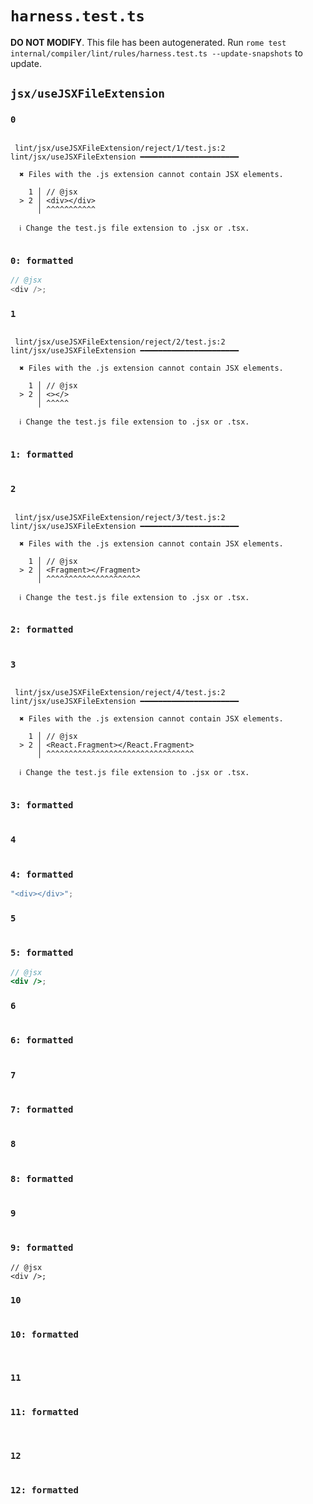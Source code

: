 # `harness.test.ts`

**DO NOT MODIFY**. This file has been autogenerated. Run `rome test internal/compiler/lint/rules/harness.test.ts --update-snapshots` to update.

## `jsx/useJSXFileExtension`

### `0`

```

 lint/jsx/useJSXFileExtension/reject/1/test.js:2 lint/jsx/useJSXFileExtension ━━━━━━━━━━━━━━━━━━━━━━

  ✖ Files with the .js extension cannot contain JSX elements.

    1 │ // @jsx
  > 2 │ <div></div>
      │ ^^^^^^^^^^^

  ℹ Change the test.js file extension to .jsx or .tsx.


```

### `0: formatted`

```js
// @jsx
<div />;

```

### `1`

```

 lint/jsx/useJSXFileExtension/reject/2/test.js:2 lint/jsx/useJSXFileExtension ━━━━━━━━━━━━━━━━━━━━━━

  ✖ Files with the .js extension cannot contain JSX elements.

    1 │ // @jsx
  > 2 │ <></>
      │ ^^^^^

  ℹ Change the test.js file extension to .jsx or .tsx.


```

### `1: formatted`

```js


```

### `2`

```

 lint/jsx/useJSXFileExtension/reject/3/test.js:2 lint/jsx/useJSXFileExtension ━━━━━━━━━━━━━━━━━━━━━━

  ✖ Files with the .js extension cannot contain JSX elements.

    1 │ // @jsx
  > 2 │ <Fragment></Fragment>
      │ ^^^^^^^^^^^^^^^^^^^^^

  ℹ Change the test.js file extension to .jsx or .tsx.


```

### `2: formatted`

```js


```

### `3`

```

 lint/jsx/useJSXFileExtension/reject/4/test.js:2 lint/jsx/useJSXFileExtension ━━━━━━━━━━━━━━━━━━━━━━

  ✖ Files with the .js extension cannot contain JSX elements.

    1 │ // @jsx
  > 2 │ <React.Fragment></React.Fragment>
      │ ^^^^^^^^^^^^^^^^^^^^^^^^^^^^^^^^^

  ℹ Change the test.js file extension to .jsx or .tsx.


```

### `3: formatted`

```js


```

### `4`

```

```

### `4: formatted`

```js
"<div></div>";


```

### `5`

```

```

### `5: formatted`

```jsx
// @jsx
<div />;

```

### `6`

```

```

### `6: formatted`

```jsx


```

### `7`

```

```

### `7: formatted`

```jsx


```

### `8`

```

```

### `8: formatted`

```jsx


```

### `9`

```

```

### `9: formatted`

```tsx
// @jsx
<div />;

```

### `10`

```

```

### `10: formatted`

```tsx


```

### `11`

```

```

### `11: formatted`

```tsx


```

### `12`

```

```

### `12: formatted`

```tsx


```
